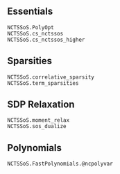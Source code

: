 ## Essentials
```@docs
NCTSSoS.PolyOpt
NCTSSoS.cs_nctssos
NCTSSoS.cs_nctssos_higher
```

## Sparsities
```@docs
NCTSSoS.correlative_sparsity
NCTSSoS.term_sparsities
```


## SDP Relaxation
```@docs
NCTSSoS.moment_relax
NCTSSoS.sos_dualize
```


## Polynomials
```@docs
NCTSSoS.FastPolynomials.@ncpolyvar
```


<!-- ## Others
```@autodocs
Modules = [NCTSSoS, NCTSSoS.FastPolynomials]
Order = [:type, :function, :macro, :constant]
``` -->
